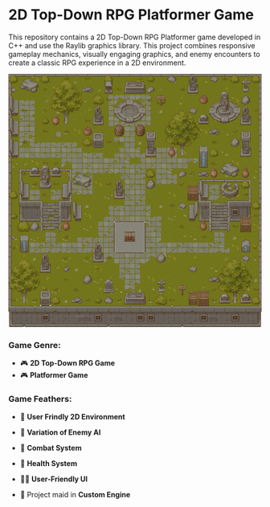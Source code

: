 # 2D Top-Down RPG Platformer Game

This repository contains a 2D Top-Down RPG Platformer game developed in C++ and use the Raylib graphics library. This project combines responsive gameplay mechanics, visually engaging graphics, and enemy encounters to create a classic RPG experience in a 2D environment.

<p align="center"> <img width="1080" src="https://github.com/EndLineStudio/2D-Top-Down-RPG/blob/main/nature_tileset/OpenWorldRPG.png"> </p>

<h3 align="left">Game Genre:</h3>

- 🎮 **2D Top-Down RPG Game**
- 🎮 **Platformer Game**

  
<h3 align="left">Game Feathers:</h3>

- 🌱 **User Frindly 2D Environment**

- 🤖 **Variation of Enemy AI**

- 🤺 **Combat System**

- 💖 **Health System**

- 👨‍💻 **User-Friendly UI**

- 💬 Project maid in **Custom Engine**
